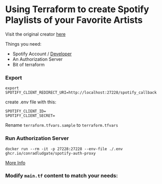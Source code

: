 # Using Terraform to create Spotify Playlists of your Favorite Artists

Visit the original creator [here](https://github.com/conradludgate)

Things you need:
* Spotify Account / [Developer](https://developer.spotify.com/) 
* An Authorization Server
* Bit of terraform


### Export

```
export SPOTIFY_CLIENT_REDIRECT_URI=http://localhost:27228/spotify_callback
```

create .env file with this:
```
SPOTIFY_CLIENT_ID=
SPOTIFY_CLIENT_SECRET=
```

Rename ```terraform.tfvars.sample``` to ```terraform.tfvars```
### Run Authorization Server
```docker run --rm -it -p 27228:27228 --env-file ./.env ghcr.io/conradludgate/spotify-auth-proxy```

[More Info](https://github.com/conradludgate/terraform-provider-spotify/tree/main/spotify_auth_proxy)

### Modify ```main.tf``` content to match your needs: